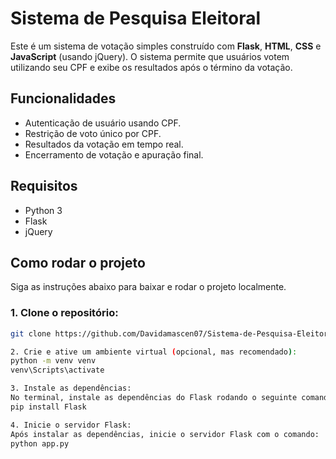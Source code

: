 # Sistema de Pesquisa Eleitoral

Este é um sistema de votação simples construído com **Flask**, **HTML**, **CSS** e **JavaScript** (usando jQuery). O sistema permite que usuários votem utilizando seu CPF e exibe os resultados após o término da votação.

## Funcionalidades

- Autenticação de usuário usando CPF.
- Restrição de voto único por CPF.
- Resultados da votação em tempo real.
- Encerramento de votação e apuração final.

## Requisitos

- Python 3
- Flask
- jQuery

## Como rodar o projeto

Siga as instruções abaixo para baixar e rodar o projeto localmente.

### 1. Clone o repositório:

```bash
git clone https://github.com/Davidamascen07/Sistema-de-Pesquisa-Eleitoral.git

2. Crie e ative um ambiente virtual (opcional, mas recomendado):
python -m venv venv
venv\Scripts\activate

3. Instale as dependências:
No terminal, instale as dependências do Flask rodando o seguinte comando:
pip install Flask

4. Inicie o servidor Flask:
Após instalar as dependências, inicie o servidor Flask com o comando:
python app.py


